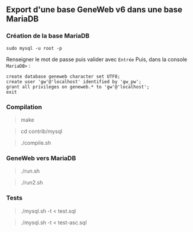 ## Export d'une base GeneWeb v6 dans une base MariaDB

### Création de la base MariaDB
```
sudo mysql -u root -p
```
Renseigner le mot de passe puis valider avec `Entrée`
Puis, dans la console `MariaDB>` :
```
create database geneweb character set UTF8;
create user 'gw'@'localhost' identified by 'gw_pw';
grant all privileges on geneweb.* to 'gw'@'localhost';
exit
```

### Compilation

> make

> cd contrib/mysql

> ./compile.sh

### GeneWeb vers MariaDB

> ./run.sh

> ./run2.sh

### Tests

> ./mysql.sh -t < test.sql

> ./mysql.sh -t < test-asc.sql
